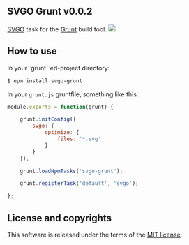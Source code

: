 ## SVGO Grunt v0.0.2

[SVGO](https://github.com/svg/svgo/) task for the [Grunt](https://github.com/gruntjs/grunt) build tool.
![](https://mc.yandex.ru/watch/18431389)

## How to use

In your `grunt``ed-project directory:

```sh
$ npm install svgo-grunt
```

In your `grunt.js` gruntfile, something like this:

```javascript
module.exports = function(grunt) {

    grunt.initConfig({
        svgo: {
            optimize: {
                files: '*.svg'
            }
        }
    });

    grunt.loadNpmTasks('svgo-grunt');

    grunt.registerTask('default', 'svgo');

};
```

## License and copyrights

This software is released under the terms of the [MIT license](https://github.com/svg/svgo-grunt/blob/master/LICENSE).
